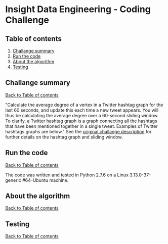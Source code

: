 # Insight Data Engineering - Coding Challenge

## Table of contents
1. [Challange summary](README.md#challange-summary)
2. [Run the code](README.md#run-the-code) 
3. [About the algorithm](README.md#about-the-algorithm)
4. [Testing](README.md#testing)


## Challange summary 
[Back to Table of contents](README.md#table-of-contents)

"Calculate the average degree of a vertex in a Twitter hashtag graph for the last 60 seconds, and update this each time a new tweet appears. You will thus be calculating the average degree over a 60-second sliding window.
To clarify, a Twitter hashtag graph is a graph connecting all the hashtags that have been mentioned together in a single tweet. Examples of Twitter hashtags graphs are below." See the [original challange description](https://github.com/jlantos/coding-challenge) for further details on the hashtag graph and sliding window.

## Run the code
[Back to Table of contents](README.md#table-of-contents)

The code was written and tested in Python 2.7.6 on a Linux 3.13.0-37-generic #64-Ubuntu machine.

## About the algorithm
[Back to Table of contents](README.md#table-of-contents)


## Testing
[Back to Table of contents](README.md#table-of-contents)


